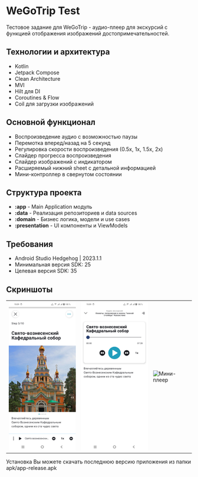 # WeGoTrip Test

Тестовое задание для WeGoTrip - аудио-плеер для экскурсий с функцией отображения изображений достопримечательностей.

## Технологии и архитектура

- Kotlin
- Jetpack Compose
- Clean Architecture
- MVI
- Hilt для DI
- Coroutines & Flow
- Coil для загрузки изображений

## Основной функционал

- Воспроизведение аудио с возможностью паузы
- Перемотка вперед/назад на 5 секунд
- Регулировка скорости воспроизведения (0.5x, 1x, 1.5x, 2x)
- Слайдер прогресса воспроизведения
- Слайдер изображений с индикатором
- Расширяемый нижний sheet с детальной информацией
- Мини-контроллер в свернутом состоянии

## Структура проекта

- **:app** - Main Application модуль
- **:data** - Реализация репозиториев и data sources
- **:domain** - Бизнес логика, модели и use cases
- **:presentation** - UI компоненты и ViewModels

## Требования

- Android Studio Hedgehog | 2023.1.1
- Минимальная версия SDK: 25
- Целевая версия SDK: 35

## Скриншоты

<table>
  <tr>
    <td><img src="screenshots/main_screen.jpg" width="200" alt="Главный экран"/></td>
    <td><img src="screenshots/player_expanded.jpg" width="200" alt="Развернутый плеер"/></td>
    <td><img src="screenshots/player_mini.jpg" width="200" alt="Мини-плеер"/></td>
  </tr>
</table>


Установка
Вы можете скачать последнюю версию приложения из папки apk/app-release.apk


